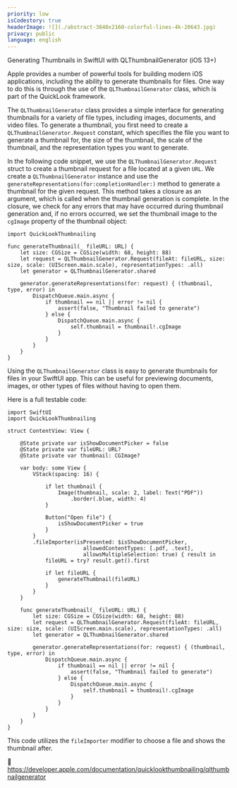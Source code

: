 ```yaml
---
priority: low
isCodestory: true
headerImage: ![](./abstract-3840x2160-colorful-lines-4k-20643.jpg)
privacy: public
language: english
---
```


Generating Thumbnails in SwiftUI with QLThumbnailGenerator (iOS 13+)

Apple provides a number of powerful tools for building modern iOS applications, including the ability to generate thumbnails for files. One way to do this is through the use of the `QLThumbnailGenerator` class, which is part of the QuickLook framework.

The `QLThumbnailGenerator` class provides a simple interface for generating thumbnails for a variety of file types, including images, documents, and video files. To generate a thumbnail, you first need to create a `QLThumbnailGenerator.Request` constant, which specifies the file you want to generate a thumbnail for, the size of the thumbnail, the scale of the thumbnail, and the representation types you want to generate.

In the following code snippet, we use the `QLThumbnailGenerator.Request` struct to create a thumbnail request for a file located at a given `URL`. We create a `QLThumbnailGenerator` instance and use the `generateRepresentations(for:completionHandler:)` method to generate a thumbnail for the given request. This method takes a closure as an argument, which is called when the thumbnail generation is complete. In the closure, we check for any errors that may have occurred during thumbnail generation and, if no errors occurred, we set the thumbnail image to the `cgImage` property of the thumbnail object:


```
import QuickLookThumbnailing

func generateThumbnail(_ fileURL: URL) {
    let size: CGSize = CGSize(width: 68, height: 88)
    let request = QLThumbnailGenerator.Request(fileAt: fileURL, size: size, scale: (UIScreen.main.scale), representationTypes: .all)
    let generator = QLThumbnailGenerator.shared

    generator.generateRepresentations(for: request) { (thumbnail, type, error) in
        DispatchQueue.main.async {
            if thumbnail == nil || error != nil {
                assert(false, "Thumbnail failed to generate")
            } else {
                DispatchQueue.main.async {
                    self.thumbnail = thumbnail!.cgImage
                }
            }
        }
    }
}
```

Using the `QLThumbnailGenerator` class is easy to generate thumbnails for files in your SwiftUI app. This can be useful for previewing documents, images, or other types of files without having to open them.

Here is a full testable code:

```
import SwiftUI
import QuickLookThumbnailing

struct ContentView: View {
    
    @State private var isShowDocumentPicker = false
    @State private var fileURL: URL?
    @State private var thumbnail: CGImage?
    
    var body: some View {
        VStack(spacing: 16) {
            
            if let thumbnail {
                Image(thumbnail, scale: 2, label: Text("PDF"))
                    .border(.blue, width: 4)
            }
            
            Button("Open file") {
                isShowDocumentPicker = true
            }
        }
        .fileImporter(isPresented: $isShowDocumentPicker,
                        allowedContentTypes: [.pdf, .text],
                        allowsMultipleSelection: true) { result in
            fileURL = try? result.get().first
            
            if let fileURL {
                generateThumbnail(fileURL)
            }
        }
    }
    
    func generateThumbnail(_ fileURL: URL) {
        let size: CGSize = CGSize(width: 68, height: 88)
        let request = QLThumbnailGenerator.Request(fileAt: fileURL, size: size, scale: (UIScreen.main.scale), representationTypes: .all)
        let generator = QLThumbnailGenerator.shared

        generator.generateRepresentations(for: request) { (thumbnail, type, error) in
            DispatchQueue.main.async {
                if thumbnail == nil || error != nil {
                    assert(false, "Thumbnail failed to generate")
                } else {
                    DispatchQueue.main.async {
                        self.thumbnail = thumbnail!.cgImage
                    }
                }
            }
        }
    }
}
```

 This code utilizes the `fileImporter` modifier to choose a file and shows the thumbnail after.

 https://developer.apple.com/documentation/quicklookthumbnailing/qlthumbnailgenerator